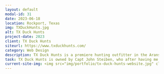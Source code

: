 ```yaml
---
layout: default
modal-id: 31
date: 2023-06-18
location: Rockport, Texas
img: TXDuckHunts.jpg
alt: TX Duck Hunts
project-date: 2023
client: TX Duck Hunts
siteurl: https://www.txduckhunts.com/
category: Web Design
description: TX Duck Hunts is a premiere hunting outfitter in the Aransas Pass, Port Aransas, Corpus Christi and Rockport gulf coast area of Texas. Being in the guiding business since 2001 Capt. John and crew know what it takes to provide our clients with a professional experience while Texas gulf duck hunting or hunting wild hogs on our exclusive hunting ranch.
task: TX Duck Hunts is owned by Capt John Steiben, who after having me build a website for his successful fishing charter company retired and started a new business in Texas. He needed a website built quickly to help promote his duck and hog hunting business in South Texas.
current-site-img: <img src="img/portfolio/tx-duck-hunts-website.jpg" class="img-responsive" alt="TX Duck Hunts Website">
---
```

